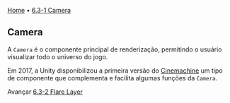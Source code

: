 [Home](../HomePT.md) • [6.3-1 Camera](#)

## Camera

A `Camera` é o componente principal de renderização, permitindo o usuário visualizar todo o universo do jogo.

Em 2017, a Unity disponibilizou a primeira versão do [Cinemachine](http://docs.unity3d.com/Packages/com.unity.cinemachine@2.6/manual/index.html) um tipo de componente que complementa e facilita algumas funções da `Camera`.

Avançar [6.3-2 Flare Layer](./6.3.2.flarelayer.md)